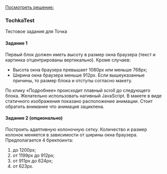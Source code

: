 [Посмотреть решение: ](https://rawgit.com/Ludmilishee/TochkaTest/master/index.html)


### TochkaTest
Тестовое задания для Точка

#### Задание 1
Первый блок должен иметь высоту в размер окна браузера (текст и картинка отцентрированы вертикально). Кроме случаев:
- Высота окна браузера превышает 1080px или меньше 768px;
-	Ширина окна браузера меньше 912px.
Если вышеуказанные причины, то размер блока и отступы согласно макету.

По клику «Подробнее» происходит плавный scroll до следующего блока. Желательно использовать нативный JavaScript.
В макете в виде статичного изображения показано расположение анимации. Стоит обратить внимание что анимация зациклена.

#### Задание 2 (опционально)
Построить адаптивную колоночную сетку. Количество и размер колонок меняется в зависимости от ширины окна браузера.
Предполагается 4 брекпоинта:
1.	до 1200px;
2.	от 1199px до 912px;
3.	от 911px до 624px;
4.	от 623px.
